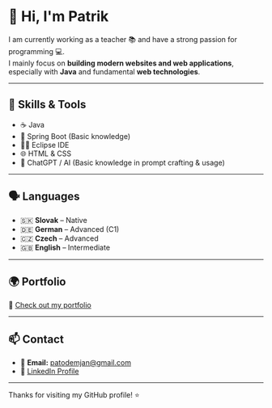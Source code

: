 # 👋 Hi, I'm Patrik

I am currently working as a teacher 📚 and have a strong passion for programming 💻.  
I mainly focus on **building modern websites and web applications**, especially with **Java** and fundamental **web technologies**.

---

## 💼 Skills & Tools

- ☕ Java
- 🌱 Spring Boot (Basic knowledge)
- 🧑‍💻 Eclipse IDE
- 🌐 HTML & CSS
- 🤖 ChatGPT / AI (Basic knowledge in prompt crafting & usage)

---

## 🗣️ Languages

- 🇸🇰 **Slovak** – Native  
- 🇩🇪 **German** – Advanced (C1)  
- 🇨🇿 **Czech** – Advanced  
- 🇬🇧 **English** – Intermediate  

---

## 🌍 Portfolio

🔗 [Check out my portfolio](https://patodemjan.github.io/PortfolioModern/index.html)

---

## 📫 Contact

- 📧 **Email:** [patodemjan@gmail.com](mailto:patodemjan@gmail.com)
- 💼 [LinkedIn Profile](https://www.linkedin.com/in/patrik-demjan-90602429b/)

---

Thanks for visiting my GitHub profile! ⭐  
